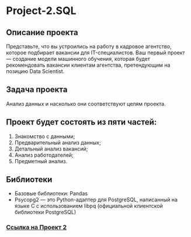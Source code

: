 # Project-2.SQL

## Описание проекта
Представьте, что вы устроились на работу в кадровое агентство, которое подбирает вакансии для IT-специалистов. Ваш первый проект — создание модели машинного обучения, которая будет рекомендовать вакансии клиентам агентства, претендующим на позицию Data Scientist.

## Задача проекта 
Анализ данных и насколько они соответствуют целям проекта.

## Проект будет состоять из пяти частей:

1. Знакомство с данными;
2. Предварительный анализ данных;
3. Детальный анализ вакансий;
4. Анализ работодателей;
5. Предметный анализ.

## Библиотеки
* Базовые библиотеки: Pandas
* Psycopg2 — это Python-адаптер для PostgreSQL, написанный на языке C с использованием libpq (официальной клиентской библиотеки PostgreSQL)


### [Cсылка на Проект 2](https://github.com/Amina313/Project-2/blob/main/Project_2_sql.ipynb)
